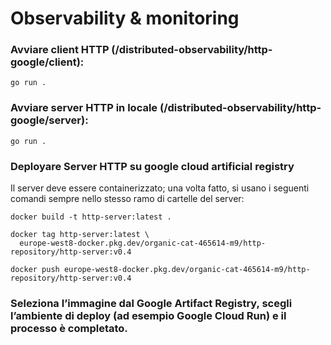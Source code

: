 # Observability & monitoring

### Avviare client HTTP (/distributed-observability/http-google/client):
```
go run .
```

### Avviare server HTTP in locale (/distributed-observability/http-google/server):
```
go run .
```

### Deployare Server HTTP su google cloud artificial registry

Il server deve essere containerizzato; una volta fatto, si usano i seguenti comandi sempre nello stesso ramo di cartelle del server:

```
docker build -t http-server:latest .

docker tag http-server:latest \
  europe-west8-docker.pkg.dev/organic-cat-465614-m9/http-repository/http-server:v0.4

docker push europe-west8-docker.pkg.dev/organic-cat-465614-m9/http-repository/http-server:v0.4

```
### Seleziona l’immagine dal Google Artifact Registry, scegli l’ambiente di deploy (ad esempio Google Cloud Run) e il processo è completato.